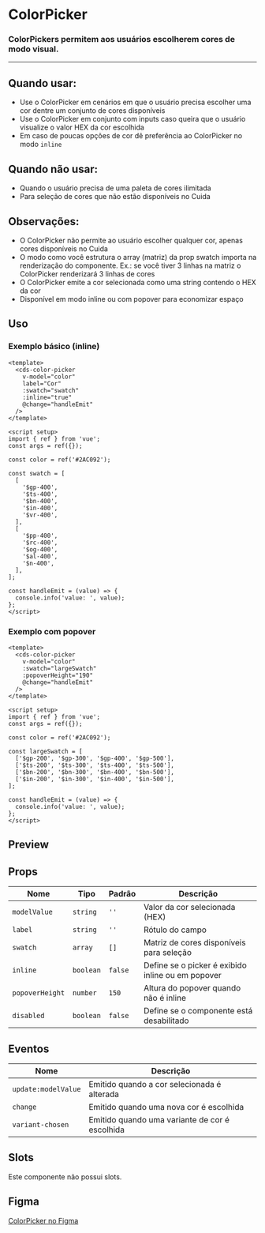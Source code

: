 # ColorPicker

### ColorPickers permitem aos usuários escolherem cores de modo visual.

---

## Quando usar:
- Use o ColorPicker em cenários em que o usuário precisa escolher uma cor dentre um conjunto de cores disponíveis
- Use o ColorPicker em conjunto com inputs caso queira que o usuário visualize o valor HEX da cor escolhida
- Em caso de poucas opções de cor dê preferência ao ColorPicker no modo `inline`

## Quando não usar:
- Quando o usuário precisa de uma paleta de cores ilimitada
- Para seleção de cores que não estão disponíveis no Cuida

## Observações:
- O ColorPicker não permite ao usuário escolher qualquer cor, apenas cores disponíveis no Cuida
- O modo como você estrutura o array (matriz) da prop swatch importa na renderização do componente. Ex.: se você tiver 3 linhas na matriz o ColorPicker renderizará 3 linhas de cores
- O ColorPicker emite a cor selecionada como uma string contendo o HEX da cor
- Disponível em modo inline ou com popover para economizar espaço

## Uso

### Exemplo básico (inline)

```vue
<template>
  <cds-color-picker
    v-model="color"
    label="Cor"
    :swatch="swatch"
    :inline="true"
    @change="handleEmit"
  />
</template>

<script setup>
import { ref } from 'vue';
const args = ref({});

const color = ref('#2AC092');

const swatch = [
  [
    '$gp-400',
    '$ts-400',
    '$bn-400',
    '$in-400',
    '$vr-400',
  ],
  [
    '$pp-400',
    '$rc-400',
    '$og-400',
    '$al-400',
    '$n-400',
  ],
];

const handleEmit = (value) => {
  console.info('value: ', value);
};
</script>
```

### Exemplo com popover

```vue
<template>
  <cds-color-picker
    v-model="color"
    :swatch="largeSwatch"
    :popoverHeight="190"
    @change="handleEmit"
  />
</template>

<script setup>
import { ref } from 'vue';
const args = ref({});

const color = ref('#2AC092');

const largeSwatch = [
  ['$gp-200', '$gp-300', '$gp-400', '$gp-500'],
  ['$ts-200', '$ts-300', '$ts-400', '$ts-500'],
  ['$bn-200', '$bn-300', '$bn-400', '$bn-500'],
  ['$in-200', '$in-300', '$in-400', '$in-500'],
];

const handleEmit = (value) => {
  console.info('value: ', value);
};
</script>
```

## Preview

<cds-color-picker
  label="Cor"
  :inline="true"
/>

## Props

| Nome | Tipo | Padrão | Descrição |
|------|------|--------|-----------|
| `modelValue` | `string` | `''` | Valor da cor selecionada (HEX) |
| `label` | `string` | `''` | Rótulo do campo |
| `swatch` | `array` | `[]` | Matriz de cores disponíveis para seleção |
| `inline` | `boolean` | `false` | Define se o picker é exibido inline ou em popover |
| `popoverHeight` | `number` | `150` | Altura do popover quando não é inline |
| `disabled` | `boolean` | `false` | Define se o componente está desabilitado |

## Eventos

| Nome | Descrição |
|------|-----------|
| `update:modelValue` | Emitido quando a cor selecionada é alterada |
| `change` | Emitido quando uma nova cor é escolhida |
| `variant-chosen` | Emitido quando uma variante de cor é escolhida |

## Slots

Este componente não possui slots.

## Figma

[ColorPicker no Figma](https://www.figma.com/design/design-system-url)
